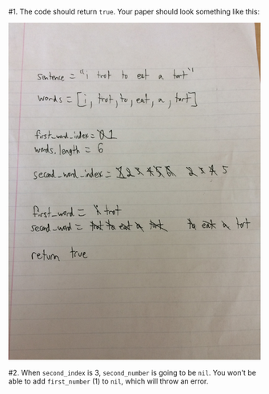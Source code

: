 
\#1. The code should return `true`. Your paper should look something like this:

  ![Write Out Answer 1](assets/write-out-answer-1.jpg)




\#2. When `second_index` is 3, `second_number` is going to be `nil`. You won't be able to add `first_number` (1) to `nil`, which will throw an error.
